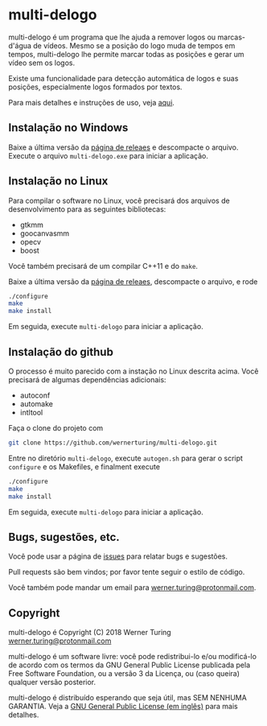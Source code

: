 # multi-delogo

multi-delogo é um programa que lhe ajuda a remover logos ou marcas-d'água de vídeos. Mesmo se a posição do logo muda de tempos em tempos, multi-delogo lhe permite marcar todas as posições e gerar um vídeo sem os logos.

Existe uma funcionalidade para detecção automática de logos e suas posições, especialmente logos formados por textos.

Para mais detalhes e instruções de uso, veja [aqui](docs/pt_BR/README.md).


## Instalação no Windows

Baixe a última versão da [página de releaes](https://github.com/wernerturing/multi-delogo/releases) e descompacte o arquivo. Execute o arquivo `multi-delogo.exe` para iniciar a aplicação.


## Instalação no Linux

Para compilar o software no Linux, você precisará dos arquivos de desenvolvimento para as seguintes bibliotecas:

* gtkmm
* goocanvasmm
* opecv
* boost

Você também precisará de um compilar C++11 e do `make`.

Baixe a última versão da [página de releaes](https://github.com/wernerturing/multi-delogo/releases), descompacte o arquivo, e rode

```sh
./configure
make
make install
```

Em seguida, execute `multi-delogo` para iniciar a aplicação.


## Instalação do github

O processo é muito parecido com a instação no Linux descrita acima. Você precisará de algumas dependências adicionais:

* autoconf
* automake
* intltool

Faça o clone do projeto com

```sh
git clone https://github.com/wernerturing/multi-delogo.git
```

Entre no diretório `multi-delogo`, execute `autogen.sh` para gerar o script `configure` e os Makefiles, e finalment execute

```sh
./configure
make
make install
```

Em seguida, execute `multi-delogo` para iniciar a aplicação.


## Bugs, sugestões, etc.

Você pode usar a página de [issues](https://github.com/wernerturing/multi-delogo/issues) para relatar bugs e sugestões.

Pull requests são bem vindos; por favor tente seguir o estilo de código.

Você também pode mandar um email para werner.turing@protonmail.com.


## Copyright

multi-delogo é Copyright (C) 2018 Werner Turing <werner.turing@protonmail.com>

multi-delogo é um software livre: você pode redistribui-lo e/ou modificá-lo de acordo com os termos da GNU General Public License publicada pela Free Software Foundation, ou a versão 3 da Licença, ou (caso queira) qualquer versão posterior.

multi-delogo é distribuído esperando que seja útil, mas SEM NENHUMA GARANTIA. Veja a [GNU General Public License (em inglês)](COPYING) para mais detalhes.
